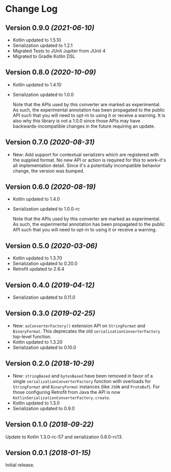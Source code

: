 Change Log
==========

Version 0.9.0 *(2021-06-10)*
----------------------------

* Kotlin updated to 1.5.10
* Serialization updated to 1.2.1
* Migrated Tests to JUnit Jupiter from JUnit 4
* Migrated to Gradle Kotlin DSL

Version 0.8.0 *(2020-10-09)*
----------------------------

* Kotlin updated to 1.4.10
* Serialization updated to 1.0.0

  Note that the APIs used by this converter are marked as experimental. As such, the experimental annotation has been
  propagated to the public API such that you will need to opt-in to using it or receive a warning. It is also why this
  library is not a 1.0.0 since those APIs may have backwards-incompatible changes in the future requiring an update.

Version 0.7.0 *(2020-08-31)*
----------------------------

* New: Add support for contextual serializers which are registered with the supplied format. No new API or action is
  required for this to work–it's all implementation detail. Since it's a potentially incompatible behavior change, the
  version was bumped.

Version 0.6.0 *(2020-08-19)*
----------------------------

* Kotlin updated to 1.4.0
* Serialization updated to 1.0.0-rc

  Note that the APIs used by this converter are marked as experimental. As such, the experimental annotation has been
  propagated to the public API such that you will need to opt-in to using it or receive a warning.

Version 0.5.0 *(2020-03-06)*
----------------------------

* Kotlin updated to 1.3.70
* Serialization updated to 0.20.0
* Retrofit updated to 2.6.4

Version 0.4.0 *(2019-04-12)*
----------------------------

* Serialization updated to 0.11.0

Version 0.3.0 *(2019-02-25)*
----------------------------

* New: `asConverterFactory()` extension API on `StringFormat` and `BinaryFormat`. This deprecates the
  old `serializationConverterFactory` top-level function.
* Kotlin updated to 1.3.20
* Serialization updated to 0.10.0

Version 0.2.0 *(2018-10-29)*
----------------------------

* New: `stringBased` and `bytesBased` have been removed in favor of a single
  `serializationConverterFactory` function with overloads for `StringFormat` and `BinaryFormat`
  instances (like `JSON` and `ProtoBuf`). For those configuring Retrofit from Java the API is now
  `KotlinSerializationConverterFactory.create`.
* Kotlin updated to 1.3.0
* Serialization updated to 0.9.0

Version 0.1.0 *(2018-09-22)*
----------------------------

Update to Kotlin 1.3.0-rc-57 and serialization 0.8.0-rc13.


Version 0.0.1 *(2018-01-15)*
----------------------------

Initial release.
